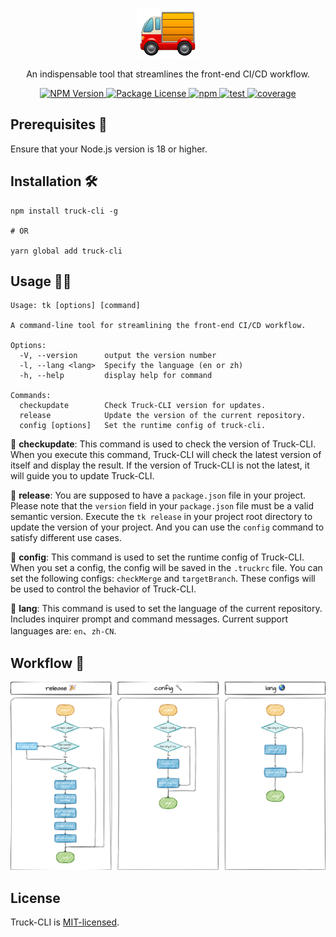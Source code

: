 <p align="center">
  <img style="width: 100px;" src="./src/assets/logo.png" alt="logo.png" />
</p>
<p align="center">An indispensable tool that streamlines the front-end CI/CD workflow.</p>
<p align="center">
  <a href="https://www.npmjs.com/package/truck-cli" target="_blank">
    <img src="https://img.shields.io/npm/v/truck-cli.svg" alt="NPM Version" />
  </a>
  <a href="https://www.npmjs.com/package/truck-cli" target="_blank">
    <img src="https://img.shields.io/npm/l/truck-cli.svg" alt="Package License" />
  </a>
  <a href="https://www.npmjs.com/package/truck-cli" target="_blank">
    <img src="https://img.shields.io/npm/dm/truck-cli" alt="npm" />
  </a>
  <a href="https://github.com/yingjieweb/truck-cli/actions/workflows/test.yml" target="_blank">
    <img src="https://github.com/yingjieweb/truck-cli/actions/workflows/test.yml/badge.svg?branch=main" alt="test" />
  </a>
  <a href="https://codecov.io/gh/yingjieweb/truck-cli" target="_blank"> 
    <img src="https://codecov.io/gh/yingjieweb/truck-cli/graph/badge.svg?token=FYF4XVHIMF" alt="coverage" /> 
  </a>
</p>

<!-- ## Why use Truck-CLI? 🤔 -->

## Prerequisites 🚨

Ensure that your Node.js version is 18 or higher.

## Installation 🛠

```
npm install truck-cli -g

# OR

yarn global add truck-cli
```

## Usage 👨‍💻

```
Usage: tk [options] [command]

A command-line tool for streamlining the front-end CI/CD workflow.

Options:
  -V, --version      output the version number
  -l, --lang <lang>  Specify the language (en or zh)
  -h, --help         display help for command

Commands:
  checkupdate        Check Truck-CLI version for updates.
  release            Update the version of the current repository.
  config [options]   Set the runtime config of truck-cli.
```

🚩 **checkupdate**: This command is used to check the version of Truck-CLI. When you execute this command, Truck-CLI will check the latest version of itself and display the result. If the version of Truck-CLI is not the latest, it will guide you to update Truck-CLI.

🚩 **release**: You are supposed to have a `package.json` file in your project. Please note that the `version` field in your `package.json` file must be a valid semantic version. Execute the `tk release` in your project root directory to update the version of your project. And you can use the `config` command to satisfy different use cases.

🚩 **config**: This command is used to set the runtime config of Truck-CLI. When you set a config, the config will be saved in the `.truckrc` file. You can set the following configs: `checkMerge` and `targetBranch`. These configs will be used to control the behavior of Truck-CLI.

🚩 **lang**: This command is used to set the language of the current repository. Includes inquirer prompt and command messages. Current support languages are: `en`、`zh-CN`.

## Workflow 🧫

![workflow](./src/assets/workflow.png)

## License

Truck-CLI is [MIT-licensed](LICENSE).
